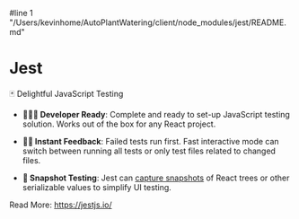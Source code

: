 #line 1 "/Users/kevinhome/AutoPlantWatering/client/node_modules/jest/README.md"
# Jest

🃏 Delightful JavaScript Testing

- **👩🏻‍💻 Developer Ready**: Complete and ready to set-up JavaScript testing solution. Works out of the box for any React project.

- **🏃🏽 Instant Feedback**: Failed tests run first. Fast interactive mode can switch between running all tests or only test files related to changed files.

- **📸 Snapshot Testing**: Jest can [capture snapshots](https://jestjs.io/docs/snapshot-testing) of React trees or other serializable values to simplify UI testing.

Read More: https://jestjs.io/
